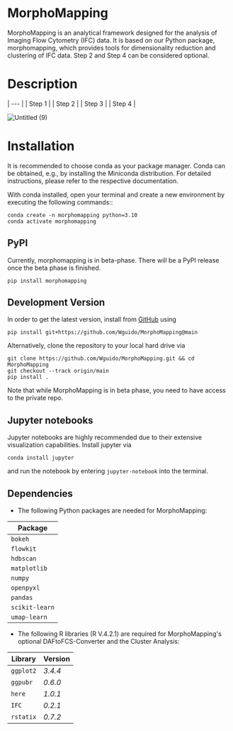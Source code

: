 # MorphoMapping
 
MorphoMapping is an analytical framework designed for the analysis of Imaging Flow Cytometry (IFC) data. It is based on our Python package, morphomapping, which provides tools for dimensionality reduction and clustering of IFC data. Step 2 and Step 4 can be considered optional.

# Description

 | --- | 
| Step 1 | 
| Step 2 | 
| Step 3 | 
| Step 4 | 




![Untitled (9)](https://github.com/user-attachments/assets/9f303bc0-be28-49e6-8140-e78490b405d0)


# Installation

It is recommended to choose conda as your package manager. Conda can be obtained, e.g., by installing the Miniconda distribution. For detailed instructions, please refer to the respective documentation.

With conda installed, open your terminal and create a new environment by executing the following commands::

    conda create -n morphomapping python=3.10
    conda activate morphomapping

## PyPI

Currently, morphomapping is in beta-phase. There will be a PyPI release once the beta phase is finished.

    pip install morphomapping


## Development Version

In order to get the latest version, install from [GitHub](https://github.com/Wguido/MorphoMapping) using
    
    pip install git+https://github.com/Wguido/MorphoMapping@main

Alternatively, clone the repository to your local hard drive via

    git clone https://github.com/Wguido/MorphoMapping.git && cd MorphoMapping
    git checkout --track origin/main
    pip install .

Note that while MorphoMapping is in beta phase, you need to have access to the private repo.

## Jupyter notebooks

Jupyter notebooks are highly recommended due to their extensive visualization capabilities. Install jupyter via

    conda install jupyter

and run the notebook by entering `jupyter-notebook` into the terminal.


## Dependencies
* The following Python packages are needed for MorphoMapping:
  
| Package | 
| --- | 
| `bokeh` | 
| `flowkit` | 
| `hdbscan` | 
| `matplotlib` | 
| `numpy` | 
| `openpyxl` | 
| `pandas` | 
| `scikit-learn` | 
| `umap-learn` | 

* The following R libraries (R V.4.2.1)  are required for MorphoMapping's optional DAFtoFCS-Converter and the Cluster Analysis:
  
| Library | Version |
| --- | --- |
| `ggplot2` | *3.4.4*  |
| `ggpubr` | *0.6.0*  |
| `here` | *1.0.1*  |
| `IFC` | *0.2.1*  |
| `rstatix` | *0.7.2*  |
